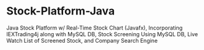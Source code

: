 # Stock-Platform-Java
Java Stock Platform w/ Real-Time Stock Chart (Javafx), Incorporating IEXTrading4j along with MySQL DB, Stock Screening Using MySQL DB, Live Watch List of Screened Stock, and Company Search Engine
